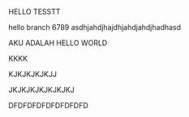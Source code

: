 HELLO TESSTT


hello branch 6789 asdhjahdjhajdhjahdjahdjhadhasd

AKU ADALAH HELLO WORLD

KKKK

KJKJKJKJKJJ

JKJKJKJKJKJKJKJ

DFDFDFDFDFDFDFDFD